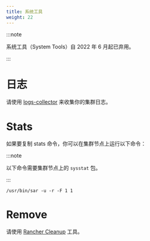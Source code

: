 ```yaml
---
title: 系统工具
weight: 22
---
```


:::note

系统工具（System Tools）自 2022 年 6 月起已弃用。

:::
# 日志

请使用 [logs-collector](https://github.com/rancherlabs/support-tools/tree/master/collection/rancher/v2.x/logs-collector) 来收集你的集群日志。

# Stats

如果要复制 stats 命令，你可以在集群节点上运行以下命令：

:::note

以下命令需要集群节点上的 `sysstat` 包。

:::

```
/usr/bin/sar -u -r -F 1 1
```

# Remove

请使用 [Rancher Cleanup](https://github.com/rancher/rancher-cleanup) 工具。
